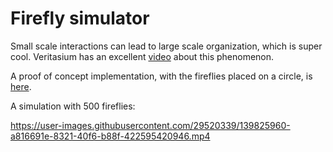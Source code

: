 # Firefly simulator

Small scale interactions can lead to large scale organization,
which is super cool.
Veritasium has an excellent
[video](https://www.youtube.com/watch?v=t-_VPRCtiUg)
about this phenomenon.

A proof of concept implementation,
with the fireflies placed on a circle,
is [here](circle).

A simulation with 500 fireflies:

https://user-images.githubusercontent.com/29520339/139825960-a816691e-8321-40f6-b88f-422595420946.mp4
